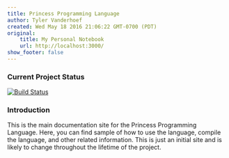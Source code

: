 ```yaml
---
title: Princess Programming Language
author: Tyler Vanderhoef
created: Wed May 18 2016 21:06:22 GMT-0700 (PDT)
original:
    title: My Personal Notebook
    url: http://localhost:3000/
show_footer: false
---
```


### Current Project Status
[![Build Status](https://travis-ci.org/tvand7093/Princess-Language.svg?branch=master)](https://travis-ci.org/tvand7093/Princess-Language)

### Introduction
This is the main documentation site for the Princess Programming Language. Here, you can find
sample of how to use the language, compile the language, and other related information. This
is just an initial site and is likely to change throughout the lifetime of the project.
